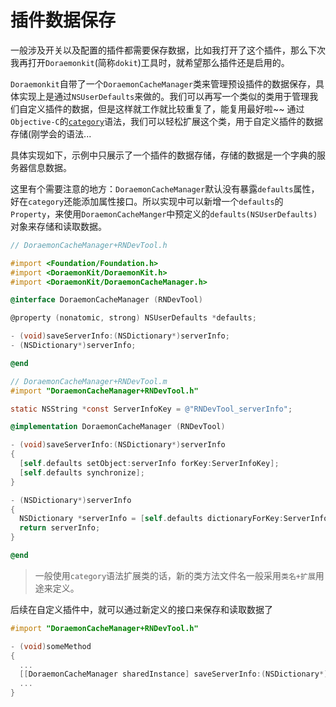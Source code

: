 # 插件数据保存

一般涉及开关以及配置的插件都需要保存数据，比如我打开了这个插件，那么下次我再打开`Doraemonkit`(简称`dokit`)工具时，就希望那么插件还是启用的。

`Doraemonkit`自带了一个`DoraemonCacheManager`类来管理预设插件的数据保存，具体实现上是通过`NSUserDefaults`来做的。我们可以再写一个类似的类用于管理我们自定义插件的数据，但是这样就工作就比较重复了，能复用最好啦~~ 通过`Objective-C`的[`category`](https://developer.apple.com/library/archive/documentation/Cocoa/Conceptual/ProgrammingWithObjectiveC/CustomizingExistingClasses/CustomizingExistingClasses.html#//apple_ref/doc/uid/TP40011210-CH6-SW1)语法，我们可以轻松扩展这个类，用于自定义插件的数据存储(刚学会的语法...

具体实现如下，示例中只展示了一个插件的数据存储，存储的数据是一个字典的服务器信息数据。

这里有个需要注意的地方：`DoraemonCacheManager`默认没有暴露`defaults`属性，好在`category`还能添加属性接口。所以实现中可以新增一个`defaults`的`Property`，来使用`DoraemonCacheManger`中预定义的`defaults(NSUserDefaults)`对象来存储和读取数据。

```objective-c
// DoraemonCacheManager+RNDevTool.h

#import <Foundation/Foundation.h>
#import <DoraemonKit/DoraemonKit.h>
#import <DoraemonKit/DoraemonCacheManager.h>

@interface DoraemonCacheManager (RNDevTool)

@property (nonatomic, strong) NSUserDefaults *defaults;

- (void)saveServerInfo:(NSDictionary*)serverInfo;
- (NSDictionary*)serverInfo;

@end
```

```objective-c
// DoraemonCacheManager+RNDevTool.m
#import "DoraemonCacheManager+RNDevTool.h"

static NSString *const ServerInfoKey = @"RNDevTool_serverInfo";

@implementation DoraemonCacheManager (RNDevTool)

- (void)saveServerInfo:(NSDictionary*)serverInfo
{
  [self.defaults setObject:serverInfo forKey:ServerInfoKey];
  [self.defaults synchronize];
}

- (NSDictionary*)serverInfo
{
  NSDictionary *serverInfo = [self.defaults dictionaryForKey:ServerInfoKey];
  return serverInfo;
}

@end
```

>  一般使用`category`语法扩展类的话，新的类方法文件名一般采用`类名+扩展`用途来定义。

后续在自定义插件中，就可以通过新定义的接口来保存和读取数据了

```objective-c
#import "DoraemonCacheManager+RNDevTool.h"

- (void)someMethod
{
  ...
  [[DoraemonCacheManager sharedInstance] saveServerInfo:(NSDictionary*)data];
  ...
}
```

